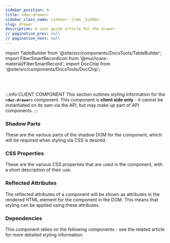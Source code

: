 ```yaml
---
sidebar_position: 0
title: <dwc-drawer>
sidebar_class_name: sidebar--item__hidden
slug: drawer
description: A user guide article for the drawer
// pagination_prev: null
// pagination_next: null
---
```


import TableBuilder from '@site/src/components/DocsTools/TableBuilder';
import FiberSmartRecordIcon from '@mui/icons-material/FiberSmartRecord';
import DocChip from '@site/src/components/DocsTools/DocChip';

<DocChip chip='shadow' />

<br />
<br />

:::info CLIENT COMPONENT
This section outlines styling information for the **`<dwc-drawer>`** component. This component is **client side only** - it cannot be instantiated on its own via the API, but may make up part of API components.
:::

### Shadow Parts
These are the various parts of the shadow DOM for the component, which will be required when styling via CSS is desired.
<TableBuilder tag='dwc-drawer' table="parts"/>

### CSS Properties

  These are the various CSS properties that are used in the component, with a short description of their use.
  
  <TableBuilder tag='dwc-drawer' table="properties"/>

### Reflected Attributes

  The reflected attributes of a component will be shown as attributes in the rendered HTML element for the component in the DOM. This means that styling can be applied using these attributes.
  
  <TableBuilder tag='dwc-drawer' table="reflects"/>

### Dependencies

  This component relies on the following components - see the related article for more detailed styling information:
  
  <TableBuilder tag='dwc-drawer' table="dependencies"/>
